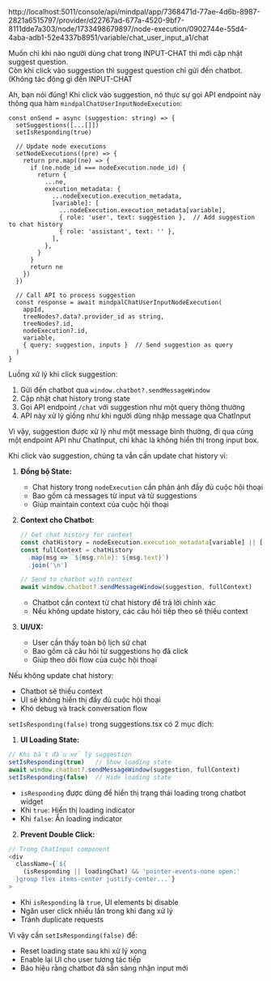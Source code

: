 
http://localhost:5011/console/api/mindpal/app/7368471d-77ae-4d6b-8987-2821a6515797/provider/d22767ad-677a-4520-9bf7-8111dde7a303/node/1733498679897/node-execution/0902744e-55d4-4aba-adb1-52e4337b8951/variable/chat_user_input_a1/chat


Muốn chỉ khi nào người dùng chat trong INPUT-CHAT thì mới cập nhật suggest question.  
Còn khi click vào suggestion thì suggest question chỉ gửi đến chatbot. (Không tác động gì đến INPUT-CHAT


Ah, bạn nói đúng! Khi click vào suggestion, nó thực sự gọi API endpoint này thông qua hàm `mindpalChatUserInputNodeExecution`:

```typescript:web/app/components/mindpal/workflow/visualizer/item/collapse-children-user-input/chat/chat-model/suggestions.tsx
const onSend = async (suggestion: string) => {
  setSuggestions([...[]])
  setIsResponding(true)

  // Update node executions
  setNodeExecutions((pre) => {
    return pre.map((ne) => {
      if (ne.node_id === nodeExecution.node_id) {
        return {
          ...ne,
          execution_metadata: {
            ...nodeExecution.execution_metadata,
            [variable]: [
              ...nodeExecution.execution_metadata[variable],
              { role: 'user', text: suggestion },  // Add suggestion to chat history
              { role: 'assistant', text: '' },
            ],
          },
        }
      }
      return ne
    })
  })

  // Call API to process suggestion
  const response = await mindpalChatUserInputNodeExecution(
    appId,
    treeNodes?.data?.provider_id as string, 
    treeNodes?.id,
    nodeExecution?.id,
    variable,
    { query: suggestion, inputs }  // Send suggestion as query
  )
}
```

Luồng xử lý khi click suggestion:
1. Gửi đến chatbot qua `window.chatbot?.sendMessageWindow`
2. Cập nhật chat history trong state
3. Gọi API endpoint `/chat` với suggestion như một query thông thường
4. API này xử lý giống như khi người dùng nhập message qua ChatInput

Vì vậy, suggestion được xử lý như một message bình thường, đi qua cùng một endpoint API như ChatInput, chỉ khác là không hiển thị trong input box.





Khi click vào suggestion, chúng ta vẫn cần update chat history vì:

1. **Đồng bộ State:**
   - Chat history trong `nodeExecution` cần phản ánh đầy đủ cuộc hội thoại
   - Bao gồm cả messages từ input và từ suggestions
   - Giúp maintain context của cuộc hội thoại

2. **Context cho Chatbot:**
   ```typescript
   // Get chat history for context
   const chatHistory = nodeExecution.execution_metadata[variable] || []
   const fullContext = chatHistory
     .map(msg => `${msg.role}: ${msg.text}`)
     .join('\n')
   
   // Send to chatbot with context
   await window.chatbot?.sendMessageWindow(suggestion, fullContext)
   ```
   - Chatbot cần context từ chat history để trả lời chính xác
   - Nếu không update history, các câu hỏi tiếp theo sẽ thiếu context

3. **UI/UX:**
   - User cần thấy toàn bộ lịch sử chat
   - Bao gồm cả câu hỏi từ suggestions họ đã click
   - Giúp theo dõi flow của cuộc hội thoại

Nếu không update chat history:
- Chatbot sẽ thiếu context
- UI sẽ không hiển thị đầy đủ cuộc hội thoại
- Khó debug và track conversation flow




`setIsResponding(false)` trong suggestions.tsx có 2 mục đích:

1. **UI Loading State:**
```typescript
// Khi bắt đầu xử lý suggestion
setIsResponding(true)   // Show loading state
await window.chatbot?.sendMessageWindow(suggestion, fullContext)
setIsResponding(false)  // Hide loading state
```
- `isResponding` được dùng để hiển thị trạng thái loading trong chatbot widget
- Khi `true`: Hiển thị loading indicator
- Khi `false`: Ẩn loading indicator

2. **Prevent Double Click:**
```typescript
// Trong ChatInput component
<div
  className={`${
    (isResponding || loadingChat) && 'pointer-events-none open:'
  }group flex items-center justify-center...`}
>
```
- Khi `isResponding` là `true`, UI elements bị disable
- Ngăn user click nhiều lần trong khi đang xử lý
- Tránh duplicate requests

Vì vậy cần `setIsResponding(false)` để:
- Reset loading state sau khi xử lý xong
- Enable lại UI cho user tương tác tiếp
- Báo hiệu rằng chatbot đã sẵn sàng nhận input mới
